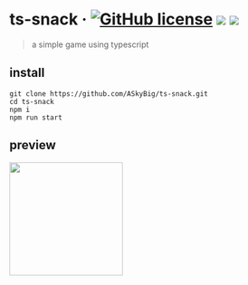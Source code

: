 # ts-snack &middot; [![GitHub license](https://img.shields.io/badge/license-MIT-blue.svg)](https://github.com/facebook/react/blob/master/LICENSE) ![](https://img.shields.io/badge/webpack-5.24.2-brightgreen) ![](https://img.shields.io/badge/typescript-4.2.2-blue)
> a simple game using typescript

## install
```
git clone https://github.com/ASkyBig/ts-snack.git
cd ts-snack
npm i
npm run start
```

## preview
<img src="https://askybig.github.io/ImageStore/snack.png" width="200" height="200" alt=""/>

